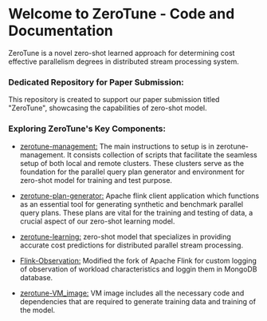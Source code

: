<h1>Welcome to ZeroTune - Code and Documentation</h1>


ZeroTune is a novel zero-shot learned approach for determining cost effective parallelism degrees in distributed stream processing system.

<h3>Dedicated Repository for Paper Submission:</h3>

This repository is created to support our paper submission titled "ZeroTune", showcasing the capabilities of zero-shot model.

<h3> Exploring ZeroTune's Key Components:</h3>

- [zerotune-management:](https://github.com/zerotune/ZeroTune/tree/main/zerotune-management#readme) The main instructions to setup is in zerotune-management. It consists collection of scripts that facilitate the seamless setup of both local and remote clusters. These clusters serve as the foundation for the parallel query plan generator and environment for zero-shot model for training and test purpose.

- [zerotune-plan-generator:](https://github.com/zerotune/ZeroTune/tree/main/zerotune-plan-generation#readme) Apache flink client application which functions as an essential tool for generating synthetic and benchmark parallel query plans. These plans are vital for the training and testing of data, a crucial aspect of our zero-shot learning model.

- [zerotune-learning:](https://github.com/zerotune/ZeroTune/tree/main/zerotune-learning/flink_learning#readme) zero-shot model that specializes in providing accurate cost predictions for distributed parallel stream processing.

- [Flink-Observation:](https://github.com/zerotune/ZeroTune/tree/main/flink-observation#readme) Modified the fork of Apache Flink for custom logging of observation of workload characteristics and loggin them in MongoDB database.

- [zerotune-VM_image:](https://github.com/zerotune/virtualbox_image/blob/main/README.md) VM image includes all the necessary code and dependencies that are required to generate training data and training of the model. 
